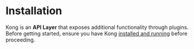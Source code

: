 # Installation

Kong is an **API Layer** that exposes additional functionality through plugins. Before getting started, ensure you have Kong [installed and running](/download) before proceeding.